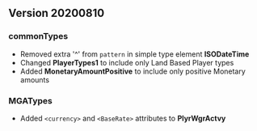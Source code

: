 
## Version 20200810
### commonTypes
* Removed extra '^' from `pattern` in simple type element **ISODateTime** 
* Changed **PlayerTypes1** to include only Land Based Player types
* Added **MonetaryAmountPositive** to include only positive Monetary amounts
###  MGATypes
* Added `<currency>` and `<BaseRate>` attributes to  **PlyrWgrActvy**
